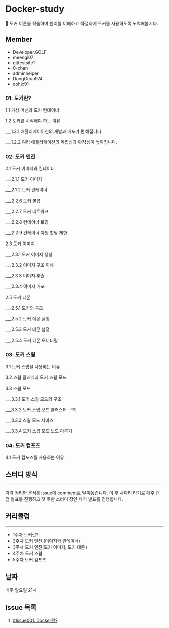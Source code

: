 # Docker-study
🐳 도커 이론을 학습하며 원리를 이해하고 적절하게 도커를 사용하도록 노력해봅시다.

## Member

- Developer.GOLF
- meengi07
- gittestsite1
- 0-chan
- adminhelper
- DongGeun974
- cohic91

### 01: 도커란?

1.1 가상 머신과 도커 컨테이너

1.2 도커를 시작해야 하는 이유

___1.2.1 애플리케이이션의 개발과 배포가 편해집니다.

___1.2.2 여러 애플리케이션의 독립성과 확장성이 높아집니다.


### 02: 도커 엔진

2.1 도커 이미지와 컨테이너

___2.1.1 도커 이미지

___2.1.2 도커 컨테이너

___2.2.6 도커 볼륨

___2.2.7 도커 네트워크

___2.2.8 컨테이너 로깅

___2.2.9 컨테이너 자원 할당 제한

2.3 도커 이미지

___2.3.1 도커 이미지 생성

___2.3.2 이미지 구조 이해

___2.3.3 이미지 추출

___2.3.4 이미지 배포

2.5 도커 데몬

___2.5.1 도커의 구조

___2.5.2 도커 데몬 실행

___2.5.3 도커 데몬 설정

___2.5.4 도커 데몬 모니터링


### 03: 도커 스웜

3.1 도커 스웜을 사용하는 이유

3.2 스웜 클래식과 도커 스웜 모드

3.3 스웜 모드

___3.3.1 도커 스웜 모드의 구조

___3.3.2 도커 스웜 모드 클러스터 구축

___3.3.3 스웜 모드 서비스

___3.3.4 도커 스웜 모드 노드 다루기


### 04: 도커 컴포즈

4.1 도커 컴포즈를 사용하는 이유


## 스터디 방식 

--- 

각각 정리한 문서를 issue에 comment로 달아놓습니다. 이 후 사다리 타기로 매주 랜덤 발표를 진행하고 첫 주만 스터디 장인 제가 발표를 진행합니다.

## 커리큘럼

---

- 1주차 도커란? 
- 2주차 도커 엔진 (이미지와 컨테이너)
- 3주차 도커 엔진(도커 이미지, 도커 데몬)
- 4주차 도커 스웜
- 5주차 도커 컴포즈

## 날짜

매주 일요일 21시


## Issue 목록

1. [#Issue001. Docker란?](https://github.com/ilgolf/Docker-study/issues/1)
